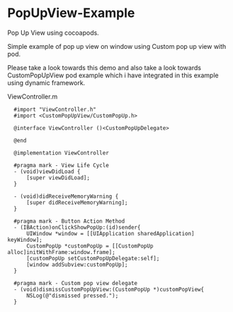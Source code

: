 # PopUpView-Example
Pop Up View using cocoapods.

Simple example of pop up view on window using Custom pop up view with pod.

Please take a look towards this demo and also take a look towards CustomPopUpView pod example which i have integrated in this
example using dynamic framework.

ViewController.m

      #import "ViewController.h"
      #import <CustomPopUpView/CustomPopUp.h>

      @interface ViewController ()<CustomPopUpDelegate>

      @end

      @implementation ViewController

      #pragma mark - View Life Cycle
      - (void)viewDidLoad {
          [super viewDidLoad];
      }

      - (void)didReceiveMemoryWarning {
          [super didReceiveMemoryWarning];
      }

      #pragma mark - Button Action Method
      - (IBAction)onClickShowPopUp:(id)sender{
          UIWindow *window = [[UIApplication sharedApplication] keyWindow];
          CustomPopUp *customPopUp = [[CustomPopUp alloc]initWithFrame:window.frame];
          [customPopUp setCustomPopUpDelegate:self];
          [window addSubview:customPopUp];
      }

      #pragma mark - Custom pop view delegate
      - (void)dismissCustomPopUpView:(CustomPopUp *)customPopView{
          NSLog(@"dismissed pressed.");
      }
